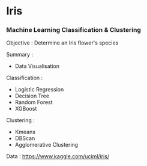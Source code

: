 # Iris
### Machine Learning Classification & Clustering

Objective : Determine an Iris flower's species

Summary :
* Data Visualisation

Classification :
* Logistic Regression
* Decision Tree
* Random Forest
* XGBoost

Clustering :
* Kmeans
* DBScan
* Agglomerative Clustering

Data : https://www.kaggle.com/uciml/iris/

